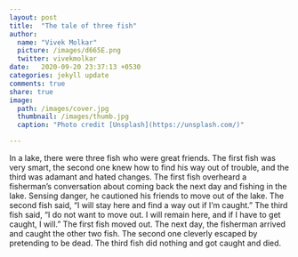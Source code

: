 ```yaml
---
layout: post
title:  "The tale of three fish"
author: 
  name: "Vivek Molkar"
  picture: /images/d665E.png
  twitter: vivekmolkar
date:   2020-09-20 23:37:13 +0530
categories: jekyll update
comments: true
share: true
image:
  path: /images/cover.jpg
  thumbnail: /images/thumb.jpg
  caption: "Photo credit [Unsplash](https://unsplash.com/)"

---
```


In a lake, there were three fish who were great friends. The first fish was very smart, the second one knew how to find his way out of trouble, and the third was adamant and hated changes. The first fish overheard a fisherman’s conversation about coming back the next day and fishing in the lake. Sensing danger, he cautioned his friends to move out of the lake. The second fish said, “I will stay here and find a way out if I’m caught.” The third fish said, “I do not want to move out. I will remain here, and if I have to get caught, I will.” The first fish moved out. The next day, the fisherman arrived and caught the other two fish. The second one cleverly escaped by pretending to be dead. The third fish did nothing and got caught and died.

